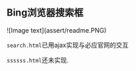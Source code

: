 <h2>Bing浏览器搜索框</h2>
![Image text](assert/readme.PNG)
<p><code>search.html</code>已用ajax实现与必应官网的交互</p>
<p><code>ssssss.html</code>还未实现.</p>

